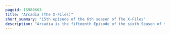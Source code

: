 ```yaml
---
pageid: 15980663
title: "Arcadia (The X-Files)"
short_summary: "15th episode of the 6th season of The X-Files"
description: "Arcadia is the fifteenth Episode of the sixth Season of the american Science Fiction Television Series the X-Files. It premiered on the Fox Network on March 7, 1999. The Episode was written by Daniel Arkin and directed by Michael Watkins. The Episode is a Monster of the Week Story unrelated to the Series's larger Mythology. Arcadia earned a nielsen Household Rating of 10. 5, being watched by 17. 91 million People in its initial Broadcast. The Episode received mostly positive critical Reaction with many Reviewers praising the Episode's Humor."
---
```

